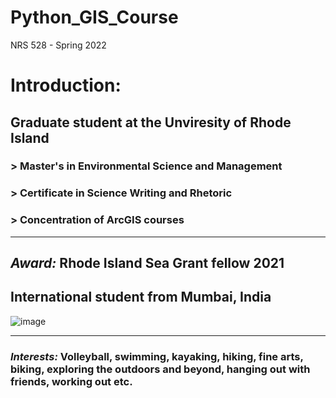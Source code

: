 # Python_GIS_Course
NRS 528 - Spring 2022
# Introduction:
## Graduate student at the Unviresity of Rhode Island
### > Master's in Environmental Science and Management
### > Certificate in Science Writing and Rhetoric 
### > Concentration of ArcGIS courses 
- - - -
## *Award:* Rhode Island Sea Grant fellow 2021
## International student from Mumbai, India
![image](https://user-images.githubusercontent.com/98614625/151730565-059e9e7d-a99b-466e-bd18-da1de2975db7.png)
- - - -
### ***Interests:*** Volleyball, swimming, kayaking, hiking, fine arts, biking, exploring the outdoors and beyond, hanging out with friends, working out etc. 
